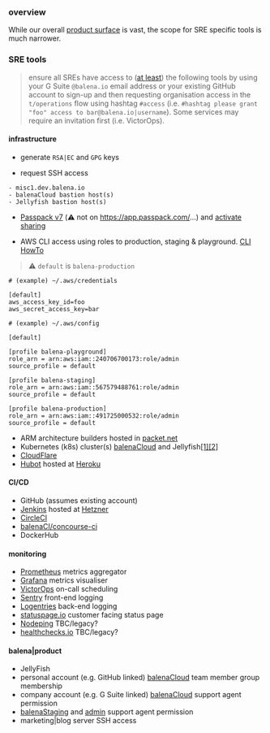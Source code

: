 ### overview
While our overall [product surface](https://docs.google.com/drawings/d/1SBDms6dAYtJvKwbgehbc16GK_tZQ9Kq1ITT5VOh_uIc/view) is vast, the scope for SRE specific tools is much narrower.

### SRE tools
> ensure all SREs have access to ([at least](https://balena-io.github.io/devops-playbook/#b5964e00-2de4-11e8-9b2a-ab7685d3014e)) the following tools by using your G Suite `@balena.io` email address or your existing GitHub account to sign-up and then requesting organisation access in the `t/operations` flow using hashtag `#access` (i.e. `#hashtag please grant "foo" access to bar@balena.io|username`). Some services may require an invitation first (i.e. VictorOps).

#### infrastructure
* generate `RSA|EC` and `GPG` keys

* request SSH access
```
- misc1.dev.balena.io
- balenaCloud bastion host(s)
- Jellyfish bastion host(s)
```

* [Passpack v7](https://www.passpack.com/online/) (⚠️ not on https://app.passpack.com/...) and [activate sharing](https://github.com/balena-io/balena/wiki/passwords-management)

* AWS CLI access using roles to production, staging & playground. [CLI HowTo](https://docs.aws.amazon.com/IAM/latest/UserGuide/id_roles_use_switch-role-cli.html)
> ⚠️ `default` is `balena-production`
```
# (example) ~/.aws/credentials

[default]
aws_access_key_id=foo
aws_secret_access_key=bar
```

```
# (example) ~/.aws/config

[default]

[profile balena-playground]
role_arn = arn:aws:iam::240706700173:role/admin
source_profile = default

[profile balena-staging]
role_arn = arn:aws:iam::567579488761:role/admin
source_profile = default

[profile balena-production]
role_arn = arn:aws:iam::491725000532:role/admin
source_profile = default
```

* ARM architecture builders hosted in [packet.net](https://www.packet.com/)
* Kubernetes (k8s) cluster(s) [balenaCloud]() and Jellyfish[[1]](https://github.com/balena-io/resin-k8s/blob/master/docs/ACCESS_CLUSTER.md)[[2]](https://balena-io.github.io/devops-playbook/#150828a0-2d2b-11e8-9718-9f724d93afd5)
* [CloudFlare](https://dash.cloudflare.com/) 
* [Hubot](https://github.com/balena-io/hubot-as-mainbot) hosted at [Heroku](https://www.heroku.com/)


#### CI/CD
* GitHub (assumes existing account)
* [Jenkins](https://jenkins.dev.resin.io/) hosted at [Hetzner](https://www.hetzner.com/)
* [CircleCI](https://onboarding.circleci.com/)
* [balenaCI/concourse-ci](https://ci.balena-dev.com/)
* DockerHub


#### monitoring
* [Prometheus](https://monitor.balena-cloud.com/prometheus/graph) metrics aggregator
* [Grafana](https://monitor.balena-cloud.com/oauth2/sign_in) metrics visualiser
* [VictorOps](https://portal.victorops.com/client/resin-io-) on-call scheduling
* [Sentry](https://sentry.io/organizations/balena/issues/) front-end logging
* [Logentries](https://logentries.com/app/5915e005) back-end logging
* [statuspage.io](https://manage.statuspage.io/pages/5b4dcn321xtp) customer facing status page
* [Nodeping](https://nodeping.com/) TBC/legacy?
* [healthchecks.io](https://healthchecks.io/accounts/login/) TBC/legacy?


#### balena|product
* JellyFish
* personal account (e.g. GitHub linked) [balenaCloud](https://dashboard.balena-cloud.com/apps) team member group membership
* company account (e.g. G Suite linked) [balenaCloud](https://dashboard.balena-cloud.com/apps) support agent permission
* [balenaStaging](https://dashboard.balena-staging.com/apps) and [admin](https://admin.balena-staging.com/) support agent permission
* marketing|blog server SSH access
